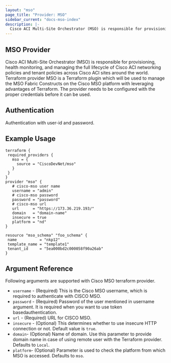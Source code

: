 ```yaml
---
layout: "mso"
page_title: "Provider: MSO"
sidebar_current: "docs-mso-index"
description: |-
  Cisco ACI Multi-Site Orchestrator (MSO) is responsible for provisioning, health monitoring, and managing the full lifecycle of Cisco ACI networking policies and tenant policies across Cisco ACI sites around the world. Terraform provider MSO is a Terraform plugin which will be used to manage the MSO Fabric Constructs on the Cisco MSO platform with leveraging advantages of Terraform. The provider needs to be configured with the proper credentials before it can be used.
---
```


MSO Provider
------------

Cisco ACI Multi-Site Orchestrator (MSO) is responsible for provisioning, health monitoring, and managing the full lifecycle of Cisco ACI networking policies and tenant policies across Cisco ACI sites around the world. Terraform provider MSO is a Terraform plugin which will be used to manage the MSO Fabric Constructs on the Cisco MSO platform with leveraging advantages of Terraform. The provider needs to be configured with the proper credentials before it can be used.

Authentication
--------------

Authentication with user-id and password.

Example Usage
------------

 ```hcl
terraform {
  required_providers {
    mso = {
      source = "CiscoDevNet/mso"
    }
  }
}
provider "mso" {
    # cisco-mso user name
    username = "admin"
    # cisco-mso password
    password = "password"
    # cisco-mso url
    url      = "https://173.36.219.193/"
    domain   = "domain-name"
    insecure = true
    platform = "nd"
}

resource "mso_schema" "foo_schema" {
  name          = "nkp12"
  template_name = "template1"
  tenant_id     = "5ea000bd2c000058f90a26ab"
}
```

Argument Reference
------------------

Following arguments are supported with Cisco MSO terraform provider.

* `username` - (Required) This is the Cisco MSO username, which is required to authenticate with CISCO MSO.
* `password` - (Required) Password of the user mentioned in username argument. It is required when you want to use token basedauthentication.
* `url` - (Required) URL for CISCO MSO.
* `insecure` - (Optional) This determines whether to use insecure HTTP connection or not. Default value is `true`.
* `domain`- (Optional) Name of domain. Use this parameter to provide domain name in case of using remote user with the Terraform provider. Defaults to `Local`.
* `platform`- (Optional) Parameter is used to check the platform from which MSO is accessed. Defaults to `mso`.
